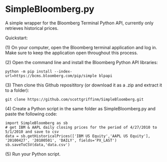 # SimpleBloomberg.py

A simple wrapper for the Bloomberg Terminal Python API, currently only retrieves historical prices.

Quickstart:

(1) On your computer, open the Bloomberg terminal application and log in. Make sure to keep the application open throughout this process.

(2) Open the command line and install the Bloomberg Python API libraries:
```
python -m pip install --index-url=https://bcms.bloomberg.com/pip/simple blpapi
```

(3) Then clone this Github reposititory (or download it as a .zip and extract it to a folder):
```
git clone https://github.com/scottgriffinm/SimpleBloomberg.git
```

(4) Create a Python script in the same folder as SimpleBloomberg.py and paste the following code:
```
import SimpleBloomberg as sb
# get IBM & AAPL daily closing prices for the period of 4/27/2010 to 5/1/2010 and save to csv
data = sb.getHistoricalPrices(['IBM US Equity','AAPL US Equity'], '20100427', '20100501', 'DAILY', fields='PX_LAST')
sb.saveToCSV(data,'data.csv')
```

(5) Run your Python script.
